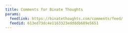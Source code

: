 ```yaml
---
title: Comments for Binate Thoughts
params:
  feedlink: https://binatethoughts.com/comments/feed/
  feedid: 613ed73dc4e1163323eddddb689e5651
---
```

